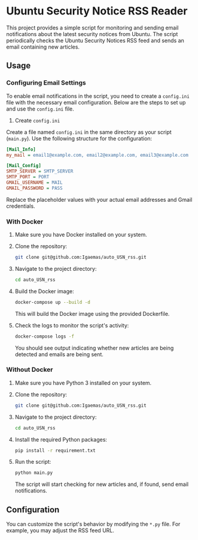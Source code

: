 # Ubuntu Security Notice RSS Reader

This project provides a simple script for monitoring and sending email notifications about the latest security notices from Ubuntu. The script periodically checks the Ubuntu Security Notices RSS feed and sends an email containing new articles.

## Usage

### Configuring Email Settings

To enable email notifications in the script, you need to create a `config.ini` file with the necessary email configuration. Below are the steps to set up and use the `config.ini` file.

1. Create `config.ini`

Create a file named `config.ini` in the same directory as your script (`main.py`). Use the following structure for the configuration:

```ini
[Mail_Info]
my_mail = email1@example.com, email2@example.com, email3@example.com

[Mail_Config]
SMTP_SERVER = SMTP_SERVER
SMTP_PORT = PORT
GMAIL_USERNAME = MAIL
GMAIL_PASSWORD = PASS
```

Replace the placeholder values with your actual email addresses and Gmail credentials.

### With Docker

1. Make sure you have Docker installed on your system.

2. Clone the repository:

   ```bash
   git clone git@github.com:Igaemas/auto_USN_rss.git
   ```

3. Navigate to the project directory:

   ```bash
   cd auto_USN_rss
   ```

4. Build the Docker image:

   ```bash
   docker-compose up --build -d
   ```

   This will build the Docker image using the provided Dockerfile.

5. Check the logs to monitor the script's activity:

   ```bash
   docker-compose logs -f
   ```

   You should see output indicating whether new articles are being detected and emails are being sent.

### Without Docker

1. Make sure you have Python 3 installed on your system.

2. Clone the repository:

   ```bash
   git clone git@github.com:Igaemas/auto_USN_rss.git 
   ```

3. Navigate to the project directory:

   ```bash
   cd auto_USN_rss
   ```

4. Install the required Python packages:

   ```bash
   pip install -r requirement.txt
   ```

5. Run the script:

   ```bash
   python main.py
   ```

   The script will start checking for new articles and, if found, send email notifications.

## Configuration

You can customize the script's behavior by modifying the `*.py` file. For example, you may adjust the RSS feed URL.